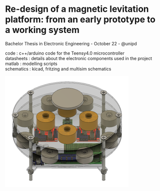 # Re-design of a magnetic levitation platform: from an early prototype to a working system
Bachelor Thesis in Electronic Engineering - October 22 - @unipd

code : c++/arduino code for the Teensy4.0 microcontroller  
datasheets : details about the electronic components used in the project  
matlab : modelling scripts    
schematics : kicad, fritzing and multisim schematics  

<img src="https://github.com/albertomors/maglev22/blob/main/model_fusion.png" width="400">
